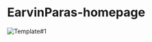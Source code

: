 # EarvinParas-homepage

![Template#1](https://user-images.githubusercontent.com/15805562/164949598-5b1980aa-1576-425b-99ba-a36ea6cb28b6.png)
